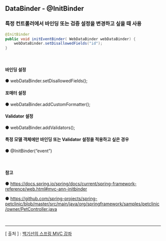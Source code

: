 DataBinder - @InitBinder
---

### 특정 컨트롤러에서 바인딩 또는 검증 설정을 변경하고 싶을 때 사용
```java
@InitBinder
public void initEventBinder( WebDataBinder webDataBinder) {
    webDataBinder.setDisallowedFields("id");
}
```

<br/>

#### 바인딩 설정
● webDataBinder.setDisallowedFields();  

#### 포매터 설정
● webDataBinder.addCustomFormatter(); 

#### Validator 설정
● webDataBinder.addValidators();  

#### 특정 모델 객체에만 바인딩 또는 Validator 설정을 적용하고 싶은 경우
● @InitBinder(“event”)  

<br/>

#### 참고
● https://docs.spring.io/spring/docs/current/spring-framework-reference/web.html#mvc-ann-initbinder 

● https://github.com/spring-projects/spring-petclinic/blob/master/src/main/java/org/springframework/samples/petclinic/owner/PetController.java  

<br/>

---
[ 출처 ] : [백기선의 스프링 MVC 강좌](https://www.inflearn.com/course/%EC%9B%B9-mvc#)   
